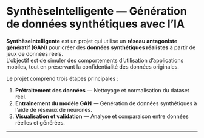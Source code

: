 # SynthèseIntelligente — Génération de données synthétiques avec l’IA

**SynthèseIntelligente** est un projet qui utilise un **réseau antagoniste génératif (GAN)** pour créer des **données synthétiques réalistes** à partir de jeux de données réels.  
L’objectif est de simuler des comportements d’utilisation d’applications mobiles, tout en préservant la confidentialité des données originales.  

Le projet comprend trois étapes principales :  
1. **Prétraitement des données** — Nettoyage et normalisation du dataset réel.  
2. **Entraînement du modèle GAN** — Génération de données synthétiques à l’aide de réseaux de neurones.  
3. **Visualisation et validation** — Analyse et comparaison entre données réelles et générées.

---

